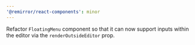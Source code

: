 ```yaml
---
'@remirror/react-components': minor
---
```


Refactor `FloatingMenu` component so that it can now support inputs within the editor via the `renderOutsideEditor` prop.
